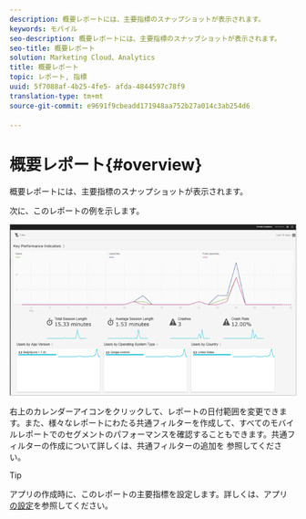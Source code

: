 ```yaml
---
description: 概要レポートには、主要指標のスナップショットが表示されます。
keywords: モバイル
seo-description: 概要レポートには、主要指標のスナップショットが表示されます。
seo-title: 概要レポート
solution: Marketing Cloud、Analytics
title: 概要レポート
topic: レポート, 指標
uuid: 5f7088af-4b25-4fe5- afda-4844597c78f9
translation-type: tm+mt
source-git-commit: e9691f9cbeadd171948aa752b27a014c3ab254d6

---
```



# 概要レポート{#overview}

概要レポートには、主要指標のスナップショットが表示されます。

次に、このレポートの例を示します。

![](assets/report_usage_overview.png)

右上のカレンダーアイコンをクリックして、レポートの日付範囲を変更できます。また、様々なレポートにわたる共通フィルターを作成して、すべてのモバイルレポートでのセグメントのパフォーマンスを確認することもできます。共通フィルターの作成について詳しくは、共通フィルターの追加を [](/help/using/usage/reports-customize/t-sticky-filter.md)参照してください。

>[!TIP]
>
>アプリの作成時に、このレポートの主要指標を設定します。詳しくは、アプリ [の設定](/help/using/c-manage-app-settings/c-mob-confg-app/c-mob-confg-app.md)を参照してください。

